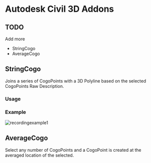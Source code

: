 # Autodesk Civil 3D Addons

## TODO

Add more

* StringCogo
* AverageCogo

## StringCogo

Joins a series of CogoPoints with a 3D Polyline based on the selected CogoPoints Raw Description.

### Usage

### Example

![recordingexample1](https://user-images.githubusercontent.com/79826944/193190444-290aacc8-0d81-4b58-8d5a-1569e58d4a8a.gif)


## AverageCogo

Select any number of CogoPoints and a CogoPoint is created at the averaged location of the selected.
